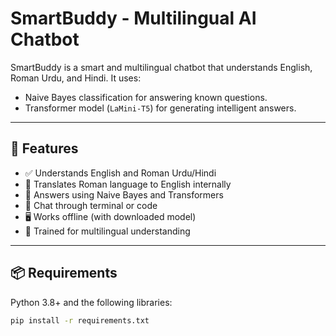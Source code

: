 # SmartBuddy - Multilingual AI Chatbot

SmartBuddy is a smart and multilingual chatbot that understands English, Roman Urdu, and Hindi. It uses:
- Naive Bayes classification for answering known questions.
- Transformer model (`LaMini-T5`) for generating intelligent answers.

---

## 🚀 Features

- ✅ Understands English and Roman Urdu/Hindi
- 🔄 Translates Roman language to English internally
- 🧠 Answers using Naive Bayes and Transformers
- 💬 Chat through terminal or code
- 🖥️ Works offline (with downloaded model)
- 🧪 Trained for multilingual understanding

---

## 📦 Requirements

Python 3.8+ and the following libraries:

```bash
pip install -r requirements.txt

